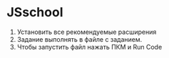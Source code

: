 # JSschool

1. Установить все рекомендуемые расширения
2. Задание выполнять в файле с заданием.
3. Чтобы запустить файл нажать ПКМ и Run Code